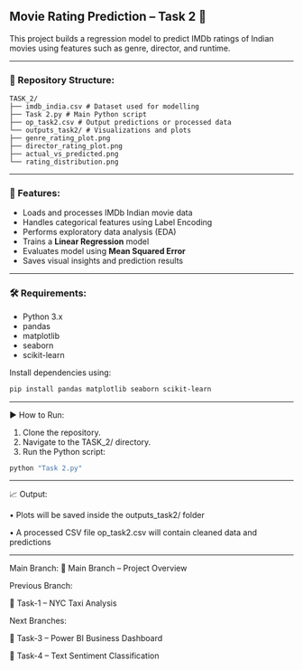 ## Movie Rating Prediction – Task 2 🎥

This project builds a regression model to predict IMDb ratings of Indian movies using features such as genre, director, and runtime.

---

### 📁 Repository Structure:
```
TASK_2/
├── imdb_india.csv # Dataset used for modelling
├── Task 2.py # Main Python script
├── op_task2.csv # Output predictions or processed data
└── outputs_task2/ # Visualizations and plots
├── genre_rating_plot.png
├── director_rating_plot.png
├── actual_vs_predicted.png
└── rating_distribution.png
```

---

### 📌 Features:
* Loads and processes IMDb Indian movie data  
* Handles categorical features using Label Encoding  
* Performs exploratory data analysis (EDA)  
* Trains a **Linear Regression** model  
* Evaluates model using **Mean Squared Error**  
* Saves visual insights and prediction results

---

### 🛠️ Requirements:
* Python 3.x  
* pandas  
* matplotlib  
* seaborn  
* scikit-learn  

Install dependencies using:
```bash
pip install pandas matplotlib seaborn scikit-learn
```

---

▶️ How to Run:
1.	Clone the repository.
2.	Navigate to the TASK_2/ directory.
3.	Run the Python script:
```bash
python "Task 2.py"
```

---

📈 Output:

• Plots will be saved inside the outputs_task2/ folder

• A processed CSV file op_task2.csv will contain cleaned data and predictions

---

Main Branch:
🔗 Main Branch – Project Overview

Previous Branch:

🔁 Task-1 – NYC Taxi Analysis

Next Branches:

🔁 Task-3 – Power BI Business Dashboard

🔁 Task-4 – Text Sentiment Classification
